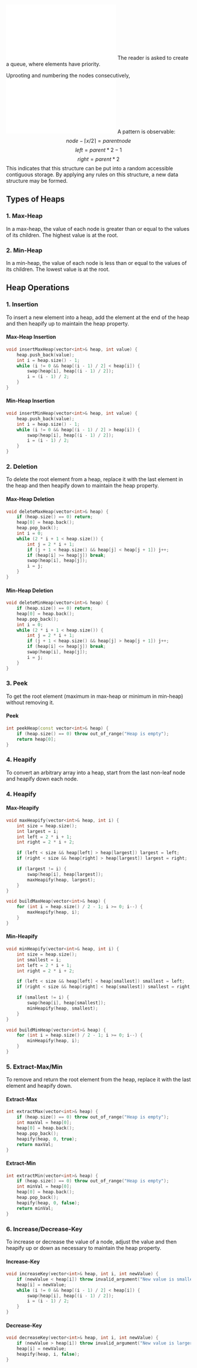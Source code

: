 ![Heap.excalidraw](Heap.excalidraw.md)
The reader is asked to create a queue, where elements have priority.

Uprooting and numbering the nodes consecutively,
![Heap Array.excalidraw](Heap%20Array.excalidraw.md)
A pattern is observable:
$$node - \lceil{x/2} \rceil = parent node $$
$$ left = parent *2 - 1 $$
$$ right = parent *2 $$
This indicates that this structure can be put into a random accessible contiguous storage. By applying any rules on this structure, a new data structure may be formed.

## Types of Heaps

### 1. Max-Heap
In a max-heap, the value of each node is greater than or equal to the values of its children. The highest value is at the root.

### 2. Min-Heap
In a min-heap, the value of each node is less than or equal to the values of its children. The lowest value is at the root.

## Heap Operations

### 1. Insertion
To insert a new element into a heap, add the element at the end of the heap and then heapify up to maintain the heap property.

#### Max-Heap Insertion
```cpp
void insertMaxHeap(vector<int>& heap, int value) {
    heap.push_back(value);
    int i = heap.size() - 1;
    while (i != 0 && heap[(i - 1) / 2] < heap[i]) {
        swap(heap[i], heap[(i - 1) / 2]);
        i = (i - 1) / 2;
    }
}
```

#### Min-Heap Insertion
```cpp
void insertMinHeap(vector<int>& heap, int value) {
    heap.push_back(value);
    int i = heap.size() - 1;
    while (i != 0 && heap[(i - 1) / 2] > heap[i]) {
        swap(heap[i], heap[(i - 1) / 2]);
        i = (i - 1) / 2;
    }
}
```

### 2. Deletion
To delete the root element from a heap, replace it with the last element in the heap and then heapify down to maintain the heap property.

#### Max-Heap Deletion
```cpp
void deleteMaxHeap(vector<int>& heap) {
    if (heap.size() == 0) return;
    heap[0] = heap.back();
    heap.pop_back();
    int i = 0;
    while (2 * i + 1 < heap.size()) {
        int j = 2 * i + 1;
        if (j + 1 < heap.size() && heap[j] < heap[j + 1]) j++;
        if (heap[i] >= heap[j]) break;
        swap(heap[i], heap[j]);
        i = j;
    }
}
```

#### Min-Heap Deletion
```cpp
void deleteMinHeap(vector<int>& heap) {
    if (heap.size() == 0) return;
    heap[0] = heap.back();
    heap.pop_back();
    int i = 0;
    while (2 * i + 1 < heap.size()) {
        int j = 2 * i + 1;
        if (j + 1 < heap.size() && heap[j] > heap[j + 1]) j++;
        if (heap[i] <= heap[j]) break;
        swap(heap[i], heap[j]);
        i = j;
    }
}
```

### 3. Peek
To get the root element (maximum in max-heap or minimum in min-heap) without removing it.

#### Peek
```cpp
int peekHeap(const vector<int>& heap) {
    if (heap.size() == 0) throw out_of_range("Heap is empty");
    return heap[0];
}
```

### 4. Heapify
To convert an arbitrary array into a heap, start from the last non-leaf node and heapify down each node.

### 4. Heapify

#### Max-Heapify
```cpp
void maxHeapify(vector<int>& heap, int i) {
    int size = heap.size();
    int largest = i;
    int left = 2 * i + 1;
    int right = 2 * i + 2;

    if (left < size && heap[left] > heap[largest]) largest = left;
    if (right < size && heap[right] > heap[largest]) largest = right;

    if (largest != i) {
        swap(heap[i], heap[largest]);
        maxHeapify(heap, largest);
    }
}

void buildMaxHeap(vector<int>& heap) {
    for (int i = heap.size() / 2 - 1; i >= 0; i--) {
        maxHeapify(heap, i);
    }
}
```

#### Min-Heapify
```cpp
void minHeapify(vector<int>& heap, int i) {
    int size = heap.size();
    int smallest = i;
    int left = 2 * i + 1;
    int right = 2 * i + 2;

    if (left < size && heap[left] < heap[smallest]) smallest = left;
    if (right < size && heap[right] < heap[smallest]) smallest = right;

    if (smallest != i) {
        swap(heap[i], heap[smallest]);
        minHeapify(heap, smallest);
    }
}

void buildMinHeap(vector<int>& heap) {
    for (int i = heap.size() / 2 - 1; i >= 0; i--) {
        minHeapify(heap, i);
    }
}
```

### 5. Extract-Max/Min
To remove and return the root element from the heap, replace it with the last element and heapify down.

#### Extract-Max
```cpp
int extractMax(vector<int>& heap) {
    if (heap.size() == 0) throw out_of_range("Heap is empty");
    int maxVal = heap[0];
    heap[0] = heap.back();
    heap.pop_back();
    heapify(heap, 0, true);
    return maxVal;
}
```

#### Extract-Min
```cpp
int extractMin(vector<int>& heap) {
    if (heap.size() == 0) throw out_of_range("Heap is empty");
    int minVal = heap[0];
    heap[0] = heap.back();
    heap.pop_back();
    heapify(heap, 0, false);
    return minVal;
}
```

### 6. Increase/Decrease-Key
To increase or decrease the value of a node, adjust the value and then heapify up or down as necessary to maintain the heap property.

#### Increase-Key
```cpp
void increaseKey(vector<int>& heap, int i, int newValue) {
    if (newValue < heap[i]) throw invalid_argument("New value is smaller than current value");
    heap[i] = newValue;
    while (i != 0 && heap[(i - 1) / 2] < heap[i]) {
        swap(heap[i], heap[(i - 1) / 2]);
        i = (i - 1) / 2;
    }
}
```

#### Decrease-Key
```cpp
void decreaseKey(vector<int>& heap, int i, int newValue) {
    if (newValue > heap[i]) throw invalid_argument("New value is larger than current value");
    heap[i] = newValue;
    heapify(heap, i, false);
}
```